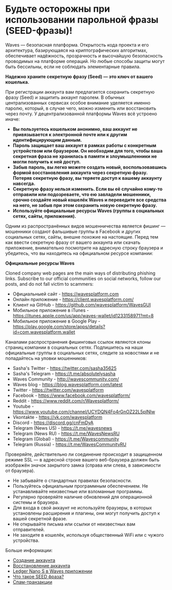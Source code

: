 # Будьте осторожны при использовании парольной фразы (SEED-фразы)!

Waves — безопасная платформа. Открытость кода проекта и его архитектура, базирующаяся на криптографических алгоритмах, обеспечивает надёжность, прозрачность и высочайшую безопасность проводимых на платформе операций. Но любые способы защиты могут быть бессильны, если не соблюдать элементарные правила.

**Надежно храните секретную фразу (Seed) — это ключ от вашего кошелька.**

При регистрации аккаунта вам предлагается сохранить секретную фразу (Seed) и защитить аккаунт паролем. В обычных централизованных сервисах особое внимание уделяется именно паролю, который, в случае чего, можно изменить или восстановить через почту. У децентрализованной платформы Waves всё устроено иначе:

 * **Вы пользуетесь кошельком анонимно, ваш аккаунт не привязывается к электронной почте или к другим идентифицирующим данным.**
 * **Пароль защищает ваш аккаунт в рамках работы с конкретным устройством или браузером. Он необходим для того, чтобы ваша секретная фраза не хранилась в памяти и злоумышленники не могли получить к ней доступ.**
 * **Забыв пароль, вы легко можете создать новый, воспользовавшись формой восстановления аккаунта через секретную фразу. Потеряв секретную фразу, вы теряете доступ к вашему аккаунту навсегда.**
 * **Секретную фразу нельзя изменить. Если вы её случайно кому-то отправили или подозреваете, что ею завладели мошенники, срочно создайте новый кошелёк Waves и переведите все средства на него, не забыв при этом сохранить новую секретную фразу.**
 * **Используйте официальные ресурсы Waves (группы в социальных сетях, сайты, приложения).**

Одним из распространённых видов мошенничества является фишинг — мошенники создают фальшивые группы в Facebook и других социальных сетях, сайты, внешне похожие на настоящие. Перед тем как ввести секретную фразу от вашего аккаунта или скачать приложение, внимательно посмотрите на адресную строку браузера и убедитесь, что вы находитесь на официальном ресурсе компании:

**Официальные ресурсы Waves**

Cloned company web pages are the main ways of distributing phishing links. Subscribe to our official communities on social networks, follow our posts, and do not fall victim to scammers:

* Официальныей сайт - https://wavesplatform.com
* Онлайн приложение - https://client.wavesplatform.com/
* Клиент на GitHub - https://github.com/wavesplatform/WavesGUI
* Мобильное приложение в iTunes - https://itunes.apple.com/us/app/waves-wallet/id1233158971?mt=8
* Мобильное приложение в Google Play - https://play.google.com/store/apps/details?id=com.wavesplatform.wallet

Каналами распространения фишинговых ссылок являются клоны страниц компании в социальных сетях. Подпишитесь на наши официальные группы в социальных сетях, следите за новостями и не попадайтесь на уловки мошенников:

* Sasha's Twitter - https://twitter.com/sasha35625
* Sasha's Telegram - https://t.me/absolutelysasha
* Waves Community - http://wavescommunity.com/
* Waves blog - https://blog.wavesplatform.com/latest
* Twitter - https://twitter.com/wavesplatform
* Facebook - https://www.facebook.com/wavesplatform/
* Reddit - https://www.reddit.com/r/Wavesplatform/
* Youtube - https://www.youtube.com/channel/UCYDQN4Fo4rGnOZ22L5plNIw
* Vkontakte - https://vk.com/wavesplatform
* Discord - https://discord.gg/cnFmDyA
* Telegram (News US) - https://t.me/wavesnews
* Telegram (News RU) - https://t.me/WavesNewsRU
* Telegram (Global) - https://t.me/Wavescommunity
* Telegram (Russia) - https://t.me/WavesCommunityRU

Проверяйте, действительно ли соединение происходит в защищенном режиме SSL — в адресной строке вашего веб-браузера должен быть изображён значок закрытого замка (справа или слева, в зависимости от браузера).

 * Не забывайте о стандартных правилах безопасности.
 * Пользуйтесь официальным программным обеспечением. Не устанавливайте неизвестные или взломанные программы.
 * Регулярно проверяйте наличие обновлений для операционной системы и браузера.
 * Для входа в свой аккаунт не используйте браузеры, в которых установлены расширения и плагины, они могут получить доступ к вашей секретной фразе.
 * Не открывайте письма или ссылки от неизвестных вам отправителей.
 * Не заходите в кошелёк, используя общественный WiFi или с чужого устройства.

Больше информации:

 * [Создание аккаунта](/waves-client/account-management/creating-an-account.md)
 * [Восстановление аккаунта](/waves-client/account-management/restore-an-account.md)
 * [Ledger Nano S в Waves приложении](/waves-client/account-management/ledger-nano.md)
 * [Что такое SEED фраза?](/waves-client/frequently-asked-questions-faq/account-management/seed-phrase.md)
 * [Спам-транзакции](/waves-client/security/spam-transactions.md)
